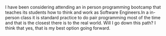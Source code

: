 I have been considering attending an in person programming bootcamp that teaches its students how to think and work as Software Engineers.In a in-person class it is standard practice to do pair programming most of the time and that is the closest there is to the real world.  Will I go down this path? I think that yes, that is my best option going forward.
